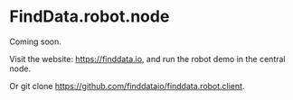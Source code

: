 # FindData.robot.node

Coming soon.


Visit the website: https://finddata.io, and run the robot demo in the central node.

Or git clone https://github.com/finddataio/finddata.robot.client.
